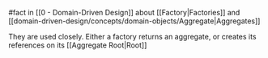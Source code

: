 #fact in [[0 - Domain-Driven Design]] about [[Factory|Factories]] and [[domain-driven-design/concepts/domain-objects/Aggregate|Aggregates]]

They are used closely. Either a factory returns an aggregate, or creates its references on its [[Aggregate Root|Root]]
